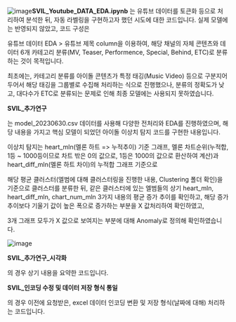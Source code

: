 ![image](https://github.com/CAU-SVIL/LLOYDK-Modiling/assets/117140746/99e17b36-5368-4640-87be-2d03a091b761)**SVIL_Youtube_DATA_EDA.ipynb**
는 유튜브 데이터를 토큰화 등으로 처리하여 분석한 뒤, 자동 라벨링을 구현하고자 했던 시도에 대한 코드입니다.
실제 모델에는 반영되지 않았고, 코드 구성은

유튜브 데이터 EDA > 유튜브 제목 column을 이용하여, 해당 채널의 자체 콘텐츠와 
데이터 6개 카테고리 분류(MV, Teaser, Performence, Special, Behind, ETC)로 분류하는 것이 목적입니다.

최초에는, 카테고리 분류를 아이돌 콘텐츠가 특정 태깅(Music Video) 등으로 구분지어두어서 해당 태깅을 그룹별로 수집해 처리하는 식으로 진행했으나,
분류의 정확도가 낮고, 대다수가 ETC로 분류되는 문제로 인해 최종 모델에는 사용되지 못하였습니다.


**SVIL_추가연구**

는 model_20230630.csv 데이터를 사용해 다양한 전처리와 EDA를 진행하였으며,
해당 내용을 가지고 핵심 모델이 되었던 아이돌 이상치 탐지 코드를 구현한 내용입니다.

이상치 탐지는 heart_mln(멜론 하트 => 누적추이) 기준 그래프, 멜론 차트순위(누적합, 1등 ~ 1000등이므로 차트 밖은 0의 값으로, 1등은 1000의 값으로 환산하여 계산)과
heart_diff_mln(멜론 하트 차이)의 누적합 그래프 기준으로

해당 평균 클러스터(엘범에 대해 클러스터링을 진행한 내용, Clustering 폴더 확인)을 기준으로 클러스터를 분류한 뒤, 같은 클러스터에 있는 엘범들의
상기 heart_mln, heart_diff_mln, chart_num_mln 3가지 내용의 평균 증가 추이를 확인하고, 해당 증가 추이보다 기울기 값이 높은 폭으로 증가하는 부분을 X 값처리하여 확인하였고,

3개 그래프 모두가 X 값으로 보여지는 부분에 대해 Anomaly로 정의해 확인하였습니다.

![image](https://github.com/CAU-SVIL/LLOYDK-Modiling/assets/117140746/cfa53dba-f889-4f4d-adef-e49076fec324)

**SVIL_추가연구_시각화**

의 경우 상기 내용을 요약한 코드입니다.

**SVIL_인코딩 수정 및 데이터 저장 형식 통일**

의 경우 이전에 요청받은, excel 데이터 인코딩 변환 및 저장 형식(날짜에 대해) 처리하는 코드입니다.
